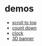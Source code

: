 # demos
* [scroll to top](https://xinx1n.github.io/demos/scrollToTop/scrollToTop.html)
* [count down](https://xinx1n.github.io/demos/countDown/countDown.html)
* [clock](https://xinx1n.github.io/demos/clock/clock.html)
* [3D banner](https://xinx1n.github.io/demos/banner/banner.html)
